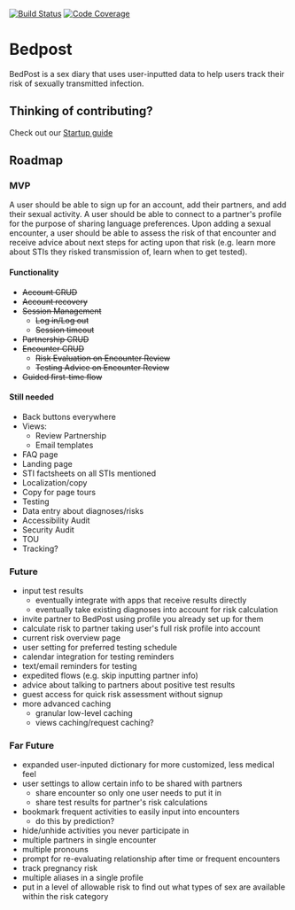 [![Build Status](https://travis-ci.org/eriese/bedpost.svg?branch=master)](https://travis-ci.org/eriese/bedpost)
[![Code Coverage](https://codecov.io/gh/eriese/bedpost/branch/master/graph/badge.svg)](https://codecov.io/gh/eriese/bedpost)

# Bedpost
BedPost is a sex diary that uses user-inputted data to help users track their risk of sexually transmitted infection.

## Thinking of contributing?
Check out our [Startup guide](https://github.com/eriese/bedpost/wiki/Startup-Guide)

## Roadmap

### MVP
A user should be able to sign up for an account, add their partners, and add their sexual activity. A user should be able to connect to a partner's profile for the purpose of sharing language preferences. Upon adding a sexual encounter, a user should be able to assess the risk of that encounter and receive advice about next steps for acting upon that risk (e.g. learn more about STIs they risked transmission of, learn when to get tested).

#### Functionality

- ~~Account CRUD~~
- ~~Account recovery~~
- ~~Session Management~~
  - ~~Log in/Log out~~
  - ~~Session timeout~~
- ~~Partnership CRUD~~
- ~~Encounter CRUD~~
  - ~~Risk Evaluation on Encounter Review~~
  - ~~Testing Advice on Encounter Review~~
- ~~Guided first-time flow~~

#### Still needed
- Back buttons everywhere
- Views:
  - Review Partnership
  - Email templates
- FAQ page
- Landing page
- STI factsheets on all STIs mentioned
- Localization/copy
- Copy for page tours
- Testing
- Data entry about diagnoses/risks
- Accessibility Audit
- Security Audit
- TOU
- Tracking?

### Future
- input test results
  - eventually integrate with apps that receive results directly
  - eventually take existing diagnoses into account for risk calculation
- invite partner to BedPost using profile you already set up for them
- calculate risk to partner taking user's full risk profile into account
- current risk overview page
- user setting for preferred testing schedule
- calendar integration for testing reminders
- text/email reminders for testing
- expedited flows (e.g. skip inputting partner info)
- advice about talking to partners about positive test results
- guest access for quick risk assessment without signup
- more advanced caching
  - granular low-level caching
  - views caching/request caching?

### Far Future
- expanded user-inputed dictionary for more customized, less medical feel
- user settings to allow certain info to be shared with partners
  * share encounter so only one user needs to put it in
  * share test results for partner's risk calculations
- bookmark frequent activities to easily input into encounters
  * do this by prediction?
- hide/unhide activities you never participate in
- multiple partners in single encounter
- multiple pronouns
- prompt for re-evaluating relationship after time or frequent encounters
- track pregnancy risk
- multiple aliases in a single profile
- put in a level of allowable risk to find out what types of sex are available within the risk category
